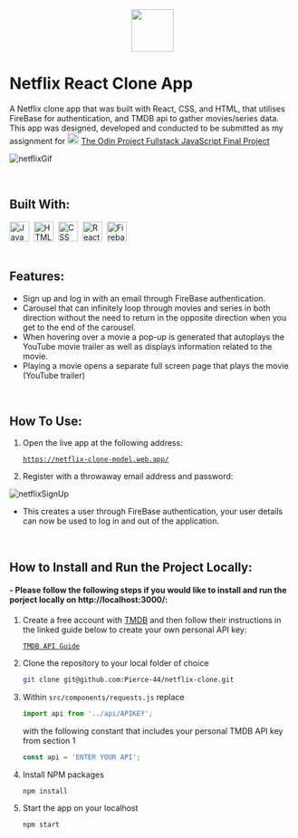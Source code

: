 <div align="center">
  <img src="https://openmoji.org/data/color/svg/1F4D1.svg" height="75px"/>
</div>

# Netflix React Clone App
A Netflix clone app that was built with React, CSS, and HTML, that utilises FireBase for authentication, and TMDB api to gather movies/series data. This app was designed, developed and conducted to be submitted as my assignment for <img src="https://www.theodinproject.com/assets/icons/odin-icon-b5b31c073f7417a257003166c98cc23743654715305910c068b93a3bf4d3065d.svg"  width="20" height="20"> [The Odin Project Fullstack JavaScript Final Project](https://www.theodinproject.com/lessons/node-path-javascript-javascript-final-project)

![netflixGif](https://user-images.githubusercontent.com/96740762/179763864-59a1151e-ed3c-484e-b3e6-05646e1cddb2.gif)

<br/>

## Built With:
<div>
  <img src="https://cdn.jsdelivr.net/gh/devicons/devicon/icons/javascript/javascript-original.svg" title="JavaScript" alt="JavaScript" width="35" height="35"/>&nbsp;
  <img src="https://cdn.jsdelivr.net/gh/devicons/devicon/icons/html5/html5-original.svg" title="HTML5" alt="HTML" width="35" height="35"/>&nbsp;
  <img src="https://cdn.jsdelivr.net/gh/devicons/devicon/icons/css3/css3-original.svg"  title="CSS3" alt="CSS" width="35" height="35"/>&nbsp;
  <img src="https://cdn.jsdelivr.net/gh/devicons/devicon/icons/react/react-original.svg" title="React" alt="React" width="35" height="35"/>&nbsp;
  <img src="https://cdn.jsdelivr.net/gh/devicons/devicon/icons/firebase/firebase-plain.svg" title="Firebase" alt="Firebase" width="35" height="35"/>&nbsp;
</div>
<br/>

## Features:
- Sign up and log in with an email through FireBase authentication.
- Carousel that can infinitely loop through movies and series in both direction without the need to return in the opposite direction when you get to the end of the carousel.
- When hovering over a movie a pop-up is generated that autoplays the YouTube movie trailer as well as displays information related to the movie.
- Playing a movie opens a separate full screen page that plays the movie (YouTube trailer)
<br/>

## How To Use:

1. Open the live app at the following address:

   [`https://netflix-clone-model.web.app/`](https://netflix-clone-model.web.app/)

3. Register with a throwaway email address and password:

![netflixSignUp](https://user-images.githubusercontent.com/96740762/179787912-753b522b-150b-4300-9b7e-f97242722127.gif)

- This creates a user through FireBase authentication, your user details can now be used to log in and out of the application.
<br/>

## How to Install and Run the Project Locally:
#### - Please follow the following steps if you would like to install and run the porject locally on http://localhost:3000/:

1. Create a free account with [TMDB](https://www.themoviedb.org/signup) and then follow their instructions in the linked guide below to create your own personal API key:

   [`TMDB API Guide`](https://developers.themoviedb.org/3/getting-started/introduction) 

2. Clone the repository to your local folder of choice
   ```sh
   git clone git@github.com:Pierce-44/netflix-clone.git
   ```


3. Within `src/components/requests.js` replace 
    ```js
    import api from '../api/APIKEY';
    ```
   with the following constant that includes your personal TMDB API key from section 1
   ```js
   const api = 'ENTER YOUR API';
   ```

4. Install NPM packages
   ```sh
   npm install
   ```

5. Start the app on your localhost
   ```js
   npm start
   ```
